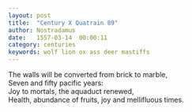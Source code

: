 ```yaml
---
layout: post
title:  "Century X Quatrain 89"
author: Nostradamus
date:   1557-03-14  00:00:11
category: centuries
keywords: wolf lion ox ass deer mastiffs
---
```

The walls will be converted from brick to marble,  
Seven and fifty pacific years:  
Joy to mortals, the aquaduct renewed,  
Health, abundance of fruits, joy and mellifluous times.

